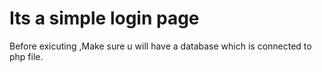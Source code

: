 # Its a simple login page 
Before exicuting ,Make sure u will have a database which is connected to php file.
